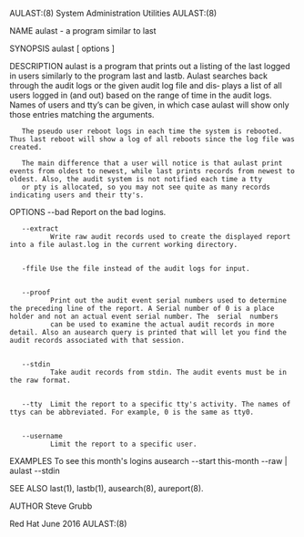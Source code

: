 AULAST:(8)                                                                             System Administration Utilities                                                                             AULAST:(8)



NAME
       aulast - a program similar to last

SYNOPSIS
       aulast [ options ]


DESCRIPTION
       aulast  is  a  program that prints out a listing of the last logged in users similarly to the program last and lastb. Aulast searches back through the audit logs or the given audit log file and dis‐
       plays a list of all users logged in (and out) based on the range of time in the audit logs. Names of users and tty’s can be given, in which case aulast will show  only  those  entries  matching  the
       arguments.

       The pseudo user reboot logs in each time the system is rebooted. Thus last reboot will show a log of all reboots since the log file was created.

       The main difference that a user will notice is that aulast print events from oldest to newest, while last prints records from newest to oldest. Also, the audit system is not notified each time a tty
       or pty is allocated, so you may not see quite as many records indicating users and their tty's.


OPTIONS
       --bad  Report on the bad logins.


       --extract
              Write raw audit records used to create the displayed report into a file aulast.log in the current working directory.


       -ffile Use the file instead of the audit logs for input.


       --proof
              Print out the audit event serial numbers used to determine the preceding line of the report. A Serial number of 0 is a place holder and not an actual event serial number. The  serial  numbers
              can be used to examine the actual audit records in more detail. Also an ausearch query is printed that will let you find the audit records associated with that session.


       --stdin
              Take audit records from stdin. The audit events must be in the raw format.


       --tty  Limit the report to a specific tty's activity. The names of ttys can be abbreviated. For example, 0 is the same as tty0.


       --username
              Limit the report to a specific user.


EXAMPLES
       To see this month's logins
       ausearch --start this-month --raw | aulast --stdin


SEE ALSO
       last(1), lastb(1), ausearch(8), aureport(8).


AUTHOR
       Steve Grubb



Red Hat                                                                                           June 2016                                                                                        AULAST:(8)
